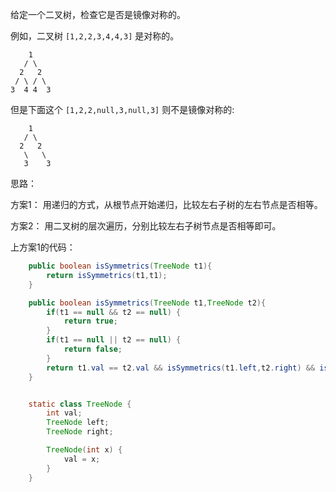 给定一个二叉树，检查它是否是镜像对称的。

例如，二叉树 `[1,2,2,3,4,4,3]` 是对称的。

```
    1
   / \
  2   2
 / \ / \
3  4 4  3
```

但是下面这个 `[1,2,2,null,3,null,3]` 则不是镜像对称的:

```
    1
   / \
  2   2
   \   \
   3    3
```

思路：

方案1： 用递归的方式，从根节点开始递归，比较左右子树的左右节点是否相等。

方案2： 用二叉树的层次遍历，分别比较左右子树节点是否相等即可。



上方案1的代码：

```java
	public boolean isSymmetrics(TreeNode t1){
        return isSymmetrics(t1,t1);
    }

    public boolean isSymmetrics(TreeNode t1,TreeNode t2){
        if(t1 == null && t2 == null) {
            return true;
        }
        if(t1 == null || t2 == null) {
            return false;
        }
        return t1.val == t2.val && isSymmetrics(t1.left,t2.right) && isSymmetrics(t1.right,t2.left);
    }


    static class TreeNode {
        int val;
        TreeNode left;
        TreeNode right;

        TreeNode(int x) {
            val = x;
        }
    }
```

